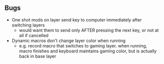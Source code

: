## Bugs
- One shot mods on layer send key to computer immediately after switching layers
  - would want them to send only AFTER pressing the next key, or not at all if cancelled
- Dynamic macros don't change layer color when running
  - e.g. record macro that switches to gaming layer. when running, macro finishes and keyboard maintains gaming color, but is actually back in base layer
